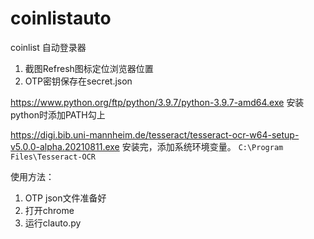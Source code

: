 # coinlistauto
coinlist 自动登录器

1. 截图Refresh图标定位浏览器位置
2. OTP密钥保存在secret.json


https://www.python.org/ftp/python/3.9.7/python-3.9.7-amd64.exe
安装python时添加PATH勾上

https://digi.bib.uni-mannheim.de/tesseract/tesseract-ocr-w64-setup-v5.0.0-alpha.20210811.exe
安装完，添加系统环境变量。
`C:\Program Files\Tesseract-OCR`

使用方法：
1. OTP json文件准备好
2. 打开chrome
3. 运行clauto.py
